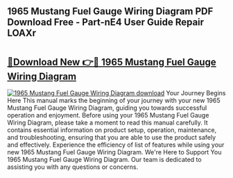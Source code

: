## 1965 Mustang Fuel Gauge Wiring Diagram PDF Download Free - Part-nE4 User Guide Repair LOAXr

# <h2><a href="http://dfkbzx.blite.top/?on=1965+Mustang+Fuel+Gauge+Wiring+Diagram">🔗Download New 👉🔴 1965 Mustang Fuel Gauge Wiring Diagram</a></h2>

[![1965 Mustang Fuel Gauge Wiring Diagram download](https://i.imgur.com/lujVjoI.png)](http://dfkbzx.blite.top/?on=1965+Mustang+Fuel+Gauge+Wiring+Diagram)
Your Journey Begins Here This manual marks the beginning of your journey with your new 1965 Mustang Fuel Gauge Wiring Diagram, guiding you towards successful operation and enjoyment. Before using your 1965 Mustang Fuel Gauge Wiring Diagram, please take a moment to read this manual carefully. It contains essential information on product setup, operation, maintenance, and troubleshooting, ensuring that you are able to use the product safely and effectively. Experience the efficiency of list of features while using your new 1965 Mustang Fuel Gauge Wiring Diagram. We're Here to Support You 1965 Mustang Fuel Gauge Wiring Diagram. Our team is dedicated to assisting you with any questions or concerns.
